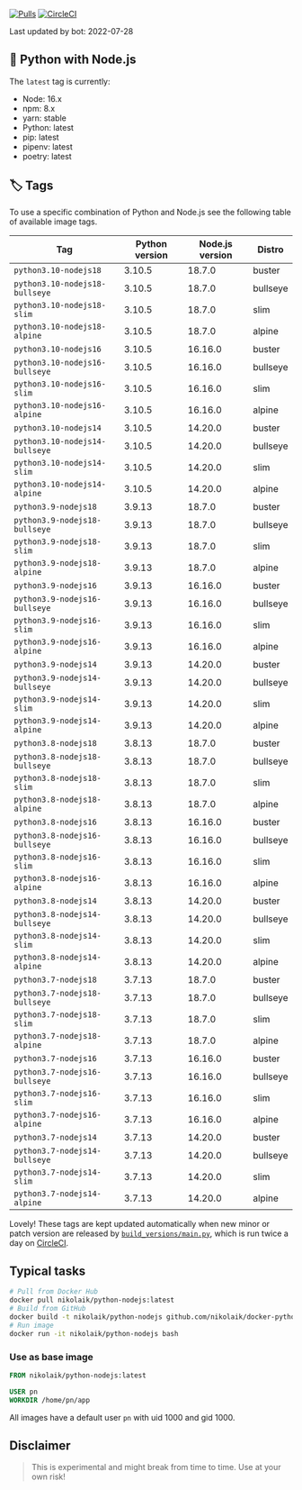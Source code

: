 [![Pulls](https://img.shields.io/docker/pulls/nikolaik/python-nodejs.svg?style=flat-square)](https://hub.docker.com/r/nikolaik/python-nodejs/)
[![CircleCI](https://img.shields.io/circleci/project/github/nikolaik/docker-python-nodejs.svg?style=flat-square)](https://circleci.com/gh/nikolaik/docker-python-nodejs)

Last updated by bot: 2022-07-28

## 🐳 Python with Node.js 
The `latest` tag is currently:

- Node: 16.x
- npm: 8.x
- yarn: stable
- Python: latest
- pip: latest
- pipenv: latest
- poetry: latest

## 🏷 Tags
To use a specific combination of Python and Node.js see the following table of available image tags.

Tag | Python version | Node.js version | Distro
--- | --- | --- | ---
`python3.10-nodejs18` | 3.10.5 | 18.7.0 | buster
`python3.10-nodejs18-bullseye` | 3.10.5 | 18.7.0 | bullseye
`python3.10-nodejs18-slim` | 3.10.5 | 18.7.0 | slim
`python3.10-nodejs18-alpine` | 3.10.5 | 18.7.0 | alpine
`python3.10-nodejs16` | 3.10.5 | 16.16.0 | buster
`python3.10-nodejs16-bullseye` | 3.10.5 | 16.16.0 | bullseye
`python3.10-nodejs16-slim` | 3.10.5 | 16.16.0 | slim
`python3.10-nodejs16-alpine` | 3.10.5 | 16.16.0 | alpine
`python3.10-nodejs14` | 3.10.5 | 14.20.0 | buster
`python3.10-nodejs14-bullseye` | 3.10.5 | 14.20.0 | bullseye
`python3.10-nodejs14-slim` | 3.10.5 | 14.20.0 | slim
`python3.10-nodejs14-alpine` | 3.10.5 | 14.20.0 | alpine
`python3.9-nodejs18` | 3.9.13 | 18.7.0 | buster
`python3.9-nodejs18-bullseye` | 3.9.13 | 18.7.0 | bullseye
`python3.9-nodejs18-slim` | 3.9.13 | 18.7.0 | slim
`python3.9-nodejs18-alpine` | 3.9.13 | 18.7.0 | alpine
`python3.9-nodejs16` | 3.9.13 | 16.16.0 | buster
`python3.9-nodejs16-bullseye` | 3.9.13 | 16.16.0 | bullseye
`python3.9-nodejs16-slim` | 3.9.13 | 16.16.0 | slim
`python3.9-nodejs16-alpine` | 3.9.13 | 16.16.0 | alpine
`python3.9-nodejs14` | 3.9.13 | 14.20.0 | buster
`python3.9-nodejs14-bullseye` | 3.9.13 | 14.20.0 | bullseye
`python3.9-nodejs14-slim` | 3.9.13 | 14.20.0 | slim
`python3.9-nodejs14-alpine` | 3.9.13 | 14.20.0 | alpine
`python3.8-nodejs18` | 3.8.13 | 18.7.0 | buster
`python3.8-nodejs18-bullseye` | 3.8.13 | 18.7.0 | bullseye
`python3.8-nodejs18-slim` | 3.8.13 | 18.7.0 | slim
`python3.8-nodejs18-alpine` | 3.8.13 | 18.7.0 | alpine
`python3.8-nodejs16` | 3.8.13 | 16.16.0 | buster
`python3.8-nodejs16-bullseye` | 3.8.13 | 16.16.0 | bullseye
`python3.8-nodejs16-slim` | 3.8.13 | 16.16.0 | slim
`python3.8-nodejs16-alpine` | 3.8.13 | 16.16.0 | alpine
`python3.8-nodejs14` | 3.8.13 | 14.20.0 | buster
`python3.8-nodejs14-bullseye` | 3.8.13 | 14.20.0 | bullseye
`python3.8-nodejs14-slim` | 3.8.13 | 14.20.0 | slim
`python3.8-nodejs14-alpine` | 3.8.13 | 14.20.0 | alpine
`python3.7-nodejs18` | 3.7.13 | 18.7.0 | buster
`python3.7-nodejs18-bullseye` | 3.7.13 | 18.7.0 | bullseye
`python3.7-nodejs18-slim` | 3.7.13 | 18.7.0 | slim
`python3.7-nodejs18-alpine` | 3.7.13 | 18.7.0 | alpine
`python3.7-nodejs16` | 3.7.13 | 16.16.0 | buster
`python3.7-nodejs16-bullseye` | 3.7.13 | 16.16.0 | bullseye
`python3.7-nodejs16-slim` | 3.7.13 | 16.16.0 | slim
`python3.7-nodejs16-alpine` | 3.7.13 | 16.16.0 | alpine
`python3.7-nodejs14` | 3.7.13 | 14.20.0 | buster
`python3.7-nodejs14-bullseye` | 3.7.13 | 14.20.0 | bullseye
`python3.7-nodejs14-slim` | 3.7.13 | 14.20.0 | slim
`python3.7-nodejs14-alpine` | 3.7.13 | 14.20.0 | alpine

Lovely! These tags are kept updated automatically when new minor or patch version are released by [`build_versions/main.py`](./build_versions/main.py), which is run twice a day on [CircleCI](https://circleci.com/gh/nikolaik/docker-python-nodejs).

## Typical tasks
```bash
# Pull from Docker Hub
docker pull nikolaik/python-nodejs:latest
# Build from GitHub
docker build -t nikolaik/python-nodejs github.com/nikolaik/docker-python-nodejs
# Run image
docker run -it nikolaik/python-nodejs bash
```

### Use as base image
```Dockerfile
FROM nikolaik/python-nodejs:latest

USER pn
WORKDIR /home/pn/app
```

All images have a default user `pn` with uid 1000 and gid 1000.

## Disclaimer
> This is experimental and might break from time to time. Use at your own risk!
